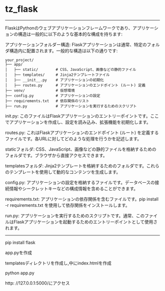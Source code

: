 # tz_flask


---

FlaskはPythonのウェブアプリケーションフレームワークであり、アプリケーションの構造は一般的に以下のような基本的な構成を持ちます:

アプリケーションフォルダー構造: Flaskアプリケーションは通常、特定のフォルダ構造内に配置されます。一般的な構造は以下の通りです:

```
your_project/
├── app/
│   ├── static/        # CSS、JavaScript、画像などの静的ファイル
│   ├── templates/     # Jinja2テンプレートファイル
│   ├── __init__.py    # アプリケーションの初期化
│   ├── routes.py      # アプリケーションのエンドポイント (ルート) 定義
├── venv/              # 仮想環境
├── config.py          # アプリケーションの設定
├── requirements.txt   # 依存関係のリスト
├── run.py             # アプリケーションを実行するためのスクリプト
```

init.py: このファイルはFlaskアプリケーションのエントリーポイントです。ここでアプリケーションを作成し、設定を読み込み、拡張機能を初期化します。

routes.py: これはFlaskアプリケーションのエンドポイント (ルート) を定義するファイルです。各URLに対してどのような処理を行うかを記述します。

staticフォルダ: CSS、JavaScript、画像などの静的ファイルを格納するためのフォルダです。ブラウザから直接アクセスできます。

templatesフォルダ: Jinja2テンプレートを格納するためのフォルダです。これらのテンプレートを使用して動的なコンテンツを生成します。

config.py: アプリケーションの設定を格納するファイルです。データベースの接続情報やシークレットキーなどの構成情報を含めることができます。

requirements.txt: アプリケーションの依存関係を含むファイルです。pip install -r requirements.txt を使用して依存関係をインストールします。

run.py: アプリケーションを実行するためのスクリプトです。通常、このファイルはFlaskアプリケーションを起動するためのエントリーポイントとして使用されます。


---
pip install flask

app.pyを作成

templatesディレクトリを作成し,中にindex.htmlを作成

python app.py

http: //127.0.0.1:5000/にアクセス

